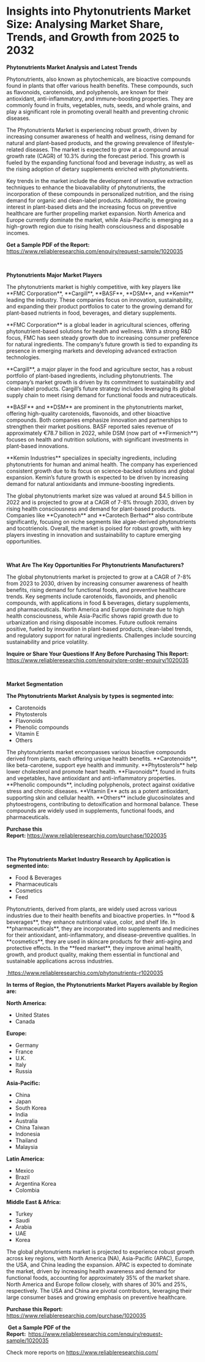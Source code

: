 <p><h1>Insights into Phytonutrients Market Size: Analysing Market Share, Trends, and Growth from 2025 to 2032</h1></p><p><strong>Phytonutrients Market Analysis and Latest Trends</strong></p>
<p><p>Phytonutrients, also known as phytochemicals, are bioactive compounds found in plants that offer various health benefits. These compounds, such as flavonoids, carotenoids, and polyphenols, are known for their antioxidant, anti-inflammatory, and immune-boosting properties. They are commonly found in fruits, vegetables, nuts, seeds, and whole grains, and play a significant role in promoting overall health and preventing chronic diseases.</p><p>The Phytonutrients Market is experiencing robust growth, driven by increasing consumer awareness of health and wellness, rising demand for natural and plant-based products, and the growing prevalence of lifestyle-related diseases. The market is expected to grow at a compound annual growth rate (CAGR) of 10.3% during the forecast period. This growth is fueled by the expanding functional food and beverage industry, as well as the rising adoption of dietary supplements enriched with phytonutrients.</p><p>Key trends in the market include the development of innovative extraction techniques to enhance the bioavailability of phytonutrients, the incorporation of these compounds in personalized nutrition, and the rising demand for organic and clean-label products. Additionally, the growing interest in plant-based diets and the increasing focus on preventive healthcare are further propelling market expansion. North America and Europe currently dominate the market, while Asia-Pacific is emerging as a high-growth region due to rising health consciousness and disposable incomes.</p></p>
<p><strong>Get a Sample PDF of the Report:&nbsp;</strong> <a href="https://www.reliableresearchiq.com/enquiry/request-sample/1020035?utm_campaign=1996&utm_medium=2&utm_source=Github&utm_content=ia&utm_term=25012025&utm_id=phytonutrients">https://www.reliableresearchiq.com/enquiry/request-sample/1020035</a></p>
<p>&nbsp;</p>
<p><strong>Phytonutrients Major Market Players</strong></p>
<p><p>The phytonutrients market is highly competitive, with key players like **FMC Corporation**, **Cargill**, **BASF**, **DSM**, and **Kemin** leading the industry. These companies focus on innovation, sustainability, and expanding their product portfolios to cater to the growing demand for plant-based nutrients in food, beverages, and dietary supplements.</p><p>**FMC Corporation** is a global leader in agricultural sciences, offering phytonutrient-based solutions for health and wellness. With a strong R&D focus, FMC has seen steady growth due to increasing consumer preference for natural ingredients. The company’s future growth is tied to expanding its presence in emerging markets and developing advanced extraction technologies.</p><p>**Cargill**, a major player in the food and agriculture sector, has a robust portfolio of plant-based ingredients, including phytonutrients. The company’s market growth is driven by its commitment to sustainability and clean-label products. Cargill’s future strategy includes leveraging its global supply chain to meet rising demand for functional foods and nutraceuticals.</p><p>**BASF** and **DSM** are prominent in the phytonutrients market, offering high-quality carotenoids, flavonoids, and other bioactive compounds. Both companies emphasize innovation and partnerships to strengthen their market positions. BASF reported sales revenue of approximately €78.7 billion in 2022, while DSM (now part of **Firmenich**) focuses on health and nutrition solutions, with significant investments in plant-based innovations.</p><p>**Kemin Industries** specializes in specialty ingredients, including phytonutrients for human and animal health. The company has experienced consistent growth due to its focus on science-backed solutions and global expansion. Kemin’s future growth is expected to be driven by increasing demand for natural antioxidants and immune-boosting ingredients.</p><p>The global phytonutrients market size was valued at around $4.5 billion in 2022 and is projected to grow at a CAGR of 7-8% through 2030, driven by rising health consciousness and demand for plant-based products. Companies like **Cyanotech** and **Carotech Berhad** also contribute significantly, focusing on niche segments like algae-derived phytonutrients and tocotrienols. Overall, the market is poised for robust growth, with key players investing in innovation and sustainability to capture emerging opportunities.</p></p>
<p>&nbsp;</p>
<p><strong>What Are The Key Opportunities For Phytonutrients Manufacturers?</strong></p>
<p><p>The global phytonutrients market is projected to grow at a CAGR of 7-8% from 2023 to 2030, driven by increasing consumer awareness of health benefits, rising demand for functional foods, and preventive healthcare trends. Key segments include carotenoids, flavonoids, and phenolic compounds, with applications in food & beverages, dietary supplements, and pharmaceuticals. North America and Europe dominate due to high health consciousness, while Asia-Pacific shows rapid growth due to urbanization and rising disposable incomes. Future outlook remains positive, fueled by innovation in plant-based products, clean-label trends, and regulatory support for natural ingredients. Challenges include sourcing sustainability and price volatility.</p></p>
<p><strong>Inquire or Share Your Questions If Any Before Purchasing This Report:</strong> <a href="https://www.reliableresearchiq.com/enquiry/pre-order-enquiry/1020035?utm_campaign=1996&utm_medium=2&utm_source=Github&utm_content=ia&utm_term=25012025&utm_id=phytonutrients">https://www.reliableresearchiq.com/enquiry/pre-order-enquiry/1020035</a></p>
<p>&nbsp;</p>
<p><strong>Market Segmentation</strong></p>
<p><strong>The Phytonutrients Market Analysis by types is segmented into:</strong></p>
<p><ul><li>Carotenoids</li><li>Phytosterols</li><li>Flavonoids</li><li>Phenolic compounds</li><li>Vitamin E</li><li>Others</li></ul></p>
<p><p>The phytonutrients market encompasses various bioactive compounds derived from plants, each offering unique health benefits. **Carotenoids**, like beta-carotene, support eye health and immunity. **Phytosterols** help lower cholesterol and promote heart health. **Flavonoids**, found in fruits and vegetables, have antioxidant and anti-inflammatory properties. **Phenolic compounds**, including polyphenols, protect against oxidative stress and chronic diseases. **Vitamin E** acts as a potent antioxidant, supporting skin and cellular health. **Others** include glucosinolates and phytoestrogens, contributing to detoxification and hormonal balance. These compounds are widely used in supplements, functional foods, and pharmaceuticals.</p></p>
<p><strong>Purchase this Report:&nbsp;</strong><a href="https://www.reliableresearchiq.com/purchase/1020035?utm_campaign=1996&utm_medium=2&utm_source=Github&utm_content=ia&utm_term=25012025&utm_id=phytonutrients">https://www.reliableresearchiq.com/purchase/1020035</a></p>
<p>&nbsp;</p>
<p><strong>The Phytonutrients Market Industry Research by Application is segmented into:</strong></p>
<p><ul><li>Food & Beverages</li><li>Pharmaceuticals</li><li>Cosmetics</li><li>Feed</li></ul></p>
<p><p>Phytonutrients, derived from plants, are widely used across various industries due to their health benefits and bioactive properties. In **food & beverages**, they enhance nutritional value, color, and shelf life. In **pharmaceuticals**, they are incorporated into supplements and medicines for their antioxidant, anti-inflammatory, and disease-preventive qualities. In **cosmetics**, they are used in skincare products for their anti-aging and protective effects. In the **feed market**, they improve animal health, growth, and product quality, making them essential in functional and sustainable applications across industries.</p></p>
<p><a href="https://www.reliableresearchiq.com/phytonutrients-r1020035?utm_campaign=1996&utm_medium=2&utm_source=Github&utm_content=ia&utm_term=25012025&utm_id=phytonutrients">&nbsp;https://www.reliableresearchiq.com/phytonutrients-r1020035</a></p>
<p><strong>In terms of Region, the Phytonutrients Market Players available by Region are:</strong></p>
<p>
    <p> <strong> North America: </strong>
        <ul>
            <li>United States</li>
            <li>Canada</li>
        </ul>
        </p> 
    <p> <strong> Europe: </strong>
        <ul>
            <li>Germany</li>
            <li>France</li>
            <li>U.K.</li>
            <li>Italy</li>
            <li>Russia</li>
        </ul>
        </p> 
    <p> <strong> Asia-Pacific: </strong>
        <ul>
            <li>China</li>
            <li>Japan</li>
            <li>South Korea</li>
            <li>India</li>
            <li>Australia</li>
            <li>China Taiwan</li>
            <li>Indonesia</li>
            <li>Thailand</li>
            <li>Malaysia</li>
        </ul>
        </p> 
    <p> <strong> Latin America: </strong>
        <ul>
            <li>Mexico</li>
            <li>Brazil</li>
            <li>Argentina Korea</li>
            <li>Colombia</li>
        </ul>
        </p> 
    <p> <strong> Middle East & Africa: </strong>
        <ul>
            <li>Turkey</li>
            <li>Saudi</li>
            <li>Arabia</li>
            <li>UAE</li>
            <li>Korea</li>
        </ul>
    </p>
    </p>
<p><p>The global phytonutrients market is projected to experience robust growth across key regions, with North America (NA), Asia-Pacific (APAC), Europe, the USA, and China leading the expansion. APAC is expected to dominate the market, driven by increasing health awareness and demand for functional foods, accounting for approximately 35% of the market share. North America and Europe follow closely, with shares of 30% and 25%, respectively. The USA and China are pivotal contributors, leveraging their large consumer bases and growing emphasis on preventive healthcare.</p></p>
<p><strong>Purchase this Report: </strong><a href="https://www.reliableresearchiq.com/purchase/1020035?utm_campaign=1996&utm_medium=2&utm_source=Github&utm_content=ia&utm_term=25012025&utm_id=phytonutrients">https://www.reliableresearchiq.com/purchase/1020035</a></p>
<p>&nbsp;<strong>Get a Sample PDF of the Report:&nbsp;&nbsp;</strong><a href="https://www.reliableresearchiq.com/enquiry/request-sample/1020035?utm_campaign=1996&utm_medium=2&utm_source=Github&utm_content=ia&utm_term=25012025&utm_id=phytonutrients">https://www.reliableresearchiq.com/enquiry/request-sample/1020035</a></p>
<p><strong></strong></p>
<p>Check more reports on <a href="https://www.reliableresearchiq.com/?utm_campaign=1996&utm_medium=2&utm_source=Github&utm_content=ia&utm_term=25012025&utm_id=phytonutrients">https://www.reliableresearchiq.com/</a></p>